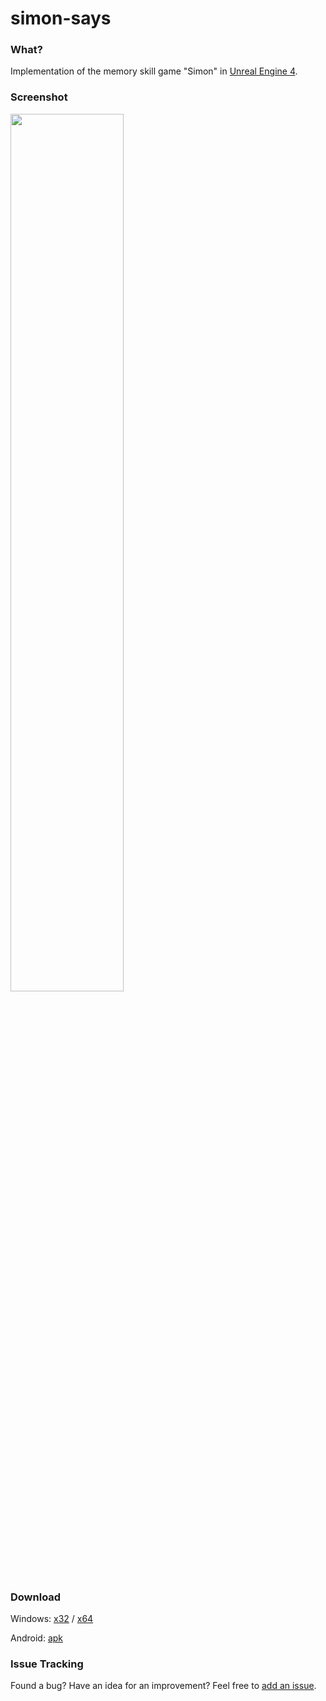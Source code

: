 # simon-says

### What?
Implementation of the memory skill game "Simon" in [Unreal Engine 4](https://www.unrealengine.com/en-US/what-is-unreal-engine-4).

### Screenshot
<img src="https://github.com/msnthrpc-drnkn-lnr/simon-says/blob/master/Screenshots/0.png" width="60%" />

### Download
Windows: [x32](https://github.com/msnthrpc-drnkn-lnr/simon-says/releases/download/1.0.3/x32.7z) / [x64](https://github.com/msnthrpc-drnkn-lnr/simon-says/releases/download/1.0.3/x64.7z)

Android: [apk](https://github.com/msnthrpc-drnkn-lnr/simon-says/releases/download/1.0.3/SimonSays-armv7-es2.apk)

### Issue Tracking
Found a bug? Have an idea for an improvement? Feel free to [add an issue](../../issues).

